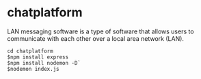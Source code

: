 # chatplatform

LAN messaging software is a type of software that allows users to communicate with each other over a local area network (LAN).<br>

```
cd chatplatform
$npm install express  
$npm install nodemon -D` 
$nodemon index.js 
```